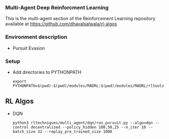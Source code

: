 ### Multi-Agent Deep Reinforcment Learning

This is the multi-agent section of the Reinforcement Learning repository available at https://github.com/dhavalsalwala/rl-algos

### Environment description
  
  - Pursuit Evasion
  
### Setup
  - Add directories to PYTHONPATH
            
        export PYTHONPATH=$(pwd):$(pwd)/modules/MADRL:$(pwd)/modules/MADRL/rltools:$(pwd)/modules/MADRL/rllab:$PYTHONPATH
  
## RL Algos
  - DQN
  
        python3 rltechniques/multi_agent/dqn/run_pursuit.py --algo=dqn --control decentralized --policy_hidden 100,50,25 --n_iter 10 --batch_size 32 --replay_pre_trained_size 1000

